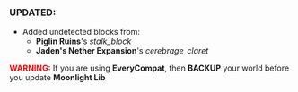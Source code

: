 ### UPDATED:
- Added undetected blocks from:
    - **Piglin Ruins**'s _stalk_block_
    - **Jaden's Nether Expansion**'s _cerebrage_claret_

<span style='color: red;'>**WARNING:**</span> If you are using **EveryCompat**, then **BACKUP** your world before you update **Moonlight Lib**
